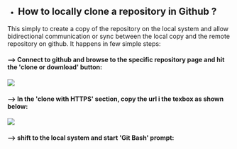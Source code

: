 
- ## **How to locally clone a repository in Github ?**
This simply to create a copy of the repository on the local system and allow bidirectional communication or sync between the local copy and the remote repository on github. It happens in few simple steps:

#### --> Connect to github and browse to the specific repository page and hit the 'clone or download' button:







![]({{site.baseurl}}/images/cloning_1_.PNG)








#### --> In the 'clone with HTTPS' section, copy the url i the texbox as shown below:







![]({{site.baseurl}}/images/cloning_2_.PNG)







#### --> shift to the local system and start '**Git Bash**' prompt: